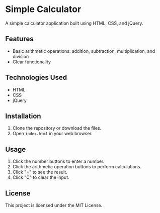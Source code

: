  # Simple Calculator

A simple calculator application built using HTML, CSS, and jQuery.

## Features

- Basic arithmetic operations: addition, subtraction, multiplication, and division
- Clear functionality

## Technologies Used

- HTML
- CSS
- jQuery

## Installation

1. Clone the repository or download the files.
2. Open `index.html` in your web browser.

## Usage

1. Click the number buttons to enter a number.
2. Click the arithmetic operation buttons to perform calculations.
3. Click "=" to see the result.
4. Click "C" to clear the input.

## License

This project is licensed under the MIT License.
